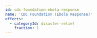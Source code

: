 ```yaml
---
id: cdc-foundation-ebola-response
name: 'CDC Foundation (Ebola Response)'
effects:
  - categoryId: disaster-relief
    fraction: 1
---
```

